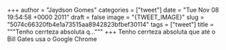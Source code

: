 
+++
author = "Jaydson Gomes"
categories = ["tweet"]
date = "Tue Nov 08 19:54:58 +0000 2011"
draft = false
image = "{TWEET_IMAGE}"
slug = "5074c66320fb4e1a73515aa8942823bfbef30114"
tags = ["tweet"]
title = """Tenho cerrteza absoluta q..."""
+++
Tenho cerrteza absoluta que até o Bill Gates usa o Google Chrome
